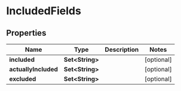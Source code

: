 

# IncludedFields


## Properties

| Name | Type | Description | Notes |
|------------ | ------------- | ------------- | -------------|
|**included** | **Set&lt;String&gt;** |  |  [optional] |
|**actuallyIncluded** | **Set&lt;String&gt;** |  |  [optional] |
|**excluded** | **Set&lt;String&gt;** |  |  [optional] |



